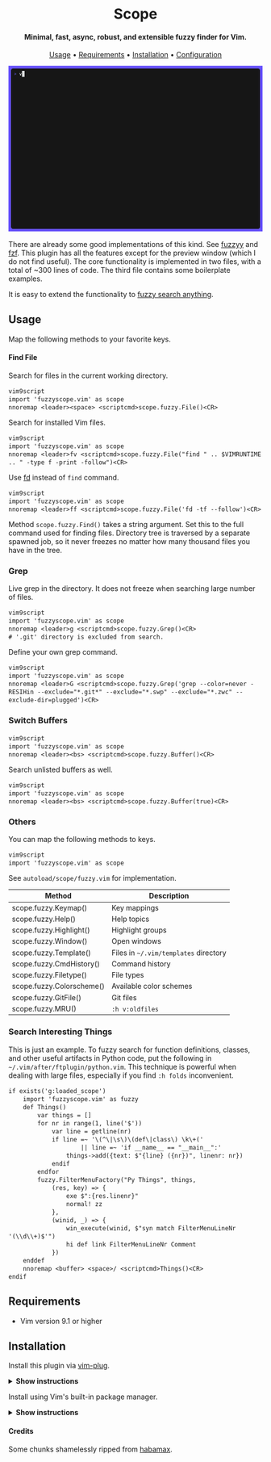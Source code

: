 <h1 align="center"> Scope </h1>

<h4 align="center"> Minimal, fast, async, robust, and extensible fuzzy finder for Vim. </h4>

<p align="center">
  <a href="#usage">Usage</a> •
  <a href="#requirements">Requirements</a> •
  <a href="#installation">Installation</a> •
  <a href="#configuration">Configuration</a>
</p>

![Demo](img/demo.gif)

There are already some good implementations of this kind. See
[fuzzyy](https://github.com/Donaldttt/fuzzyy) and
[fzf](https://github.com/junegunn/fzf). This plugin has all the features except
for the preview window (which I do not find useful). The core functionality is implemented in two files, with a
total of ~300 lines of code. The third file contains some boilerplate examples.

It is easy to extend the functionality to <a href="#Search-Interesting-Things">fuzzy search anything</a>.

## Usage

Map the following methods to your favorite keys.

#### Find File

Search for files in the current working directory.

```
vim9script
import 'fuzzyscope.vim' as scope
nnoremap <leader><space> <scriptcmd>scope.fuzzy.File()<CR>
```

Search for installed Vim files.

```
vim9script
import 'fuzzyscope.vim' as scope
nnoremap <leader>fv <scriptcmd>scope.fuzzy.File("find " .. $VIMRUNTIME .. " -type f -print -follow")<CR>
```

Use [fd](https://github.com/sharkdp/fd) instead of `find` command.

```
vim9script
import 'fuzzyscope.vim' as scope
nnoremap <leader>ff <scriptcmd>scope.fuzzy.File('fd -tf --follow')<CR>
```

Method `scope.fuzzy.Find()` takes a string argument. Set this to the full command
used for finding files. Directory tree is traversed by a separate spawned job,
so it never freezes no matter how many thousand files you have in the tree.

### Grep

Live grep in the directory. It does not freeze when searching large number of
files.

```
vim9script
import 'fuzzyscope.vim' as scope
nnoremap <leader>g <scriptcmd>scope.fuzzy.Grep()<CR>
# '.git' directory is excluded from search.
```

Define your own grep command.

```
vim9script
import 'fuzzyscope.vim' as scope
nnoremap <leader>G <scriptcmd>scope.fuzzy.Grep('grep --color=never -RESIHin --exclude="*.git*" --exclude="*.swp" --exclude="*.zwc" --exclude-dir=plugged')<CR>
```

### Switch Buffers

```
vim9script
import 'fuzzyscope.vim' as scope
nnoremap <leader><bs> <scriptcmd>scope.fuzzy.Buffer()<CR>
```

Search unlisted buffers as well.

```
vim9script
import 'fuzzyscope.vim' as scope
nnoremap <leader><bs> <scriptcmd>scope.fuzzy.Buffer(true)<CR>
```

### Others

You can map the following methods to keys.

```
vim9script
import 'fuzzyscope.vim' as scope
```

See `autoload/scope/fuzzy.vim` for implementation.

Method|Description
------|-----------
scope.fuzzy.Keymap() | Key mappings
scope.fuzzy.Help() | Help topics
scope.fuzzy.Highlight() | Highlight groups
scope.fuzzy.Window() | Open windows
scope.fuzzy.Template() | Files in `~/.vim/templates` directory
scope.fuzzy.CmdHistory() | Command history
scope.fuzzy.Filetype() | File types
scope.fuzzy.Colorscheme() | Available color schemes
scope.fuzzy.GitFile() | Git files
scope.fuzzy.MRU() | `:h v:oldfiles`

### Search Interesting Things

This is just an example. To fuzzy search for function definitions, classes, and other
useful artifacts in Python code, put the following in
`~/.vim/after/ftplugin/python.vim`. This technique is powerful when dealing
with large files, especially if you find `:h folds` inconvenient.

```
if exists('g:loaded_scope')
    import 'fuzzyscope.vim' as fuzzy
    def Things()
        var things = []
        for nr in range(1, line('$'))
            var line = getline(nr)
            if line =~ '\(^\|\s\)\(def\|class\) \k\+('
                    || line =~ 'if __name__ == "__main__":'
                things->add({text: $"{line} ({nr})", linenr: nr})
            endif
        endfor
        fuzzy.FilterMenuFactory("Py Things", things,
            (res, key) => {
                exe $":{res.linenr}"
                normal! zz
            },
            (winid, _) => {
                win_execute(winid, $"syn match FilterMenuLineNr '(\\d\\+)$'")
                hi def link FilterMenuLineNr Comment
            })
    enddef
    nnoremap <buffer> <space>/ <scriptcmd>Things()<CR>
endif
```

## Requirements

- Vim version 9.1 or higher

## Installation

Install this plugin via [vim-plug](https://github.com/junegunn/vim-plug).

<details><summary><b>Show instructions</b></summary>
<br>
  
Using vim9 script:

```vim
vim9script
plug#begin()
Plug 'girishji/scope.vim'
plug#end()
```

Using legacy script:

```vim
call plug#begin()
Plug 'girishji/scope.vim'
call plug#end()
```

</details>

Install using Vim's built-in package manager.

<details><summary><b>Show instructions</b></summary>
<br>
  
```bash
$ mkdir -p $HOME/.vim/pack/downloads/opt
$ cd $HOME/.vim/pack/downloads/opt
$ git clone https://github.com/girishji/scope.vim.git
```

Add the following line to your $HOME/.vimrc file.

```vim
packadd scope.vim
```

</details>

#### Credits

Some chunks shamelessly ripped from [habamax](https://github.com/habamax/.vim/blob/master/autoload/).
